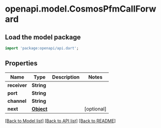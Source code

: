 # openapi.model.CosmosPfmCallForward

## Load the model package
```dart
import 'package:openapi/api.dart';
```

## Properties
Name | Type | Description | Notes
------------ | ------------- | ------------- | -------------
**receiver** | **String** |  | 
**port** | **String** |  | 
**channel** | **String** |  | 
**next** | [**Object**](.md) |  | [optional] 

[[Back to Model list]](../README.md#documentation-for-models) [[Back to API list]](../README.md#documentation-for-api-endpoints) [[Back to README]](../README.md)


